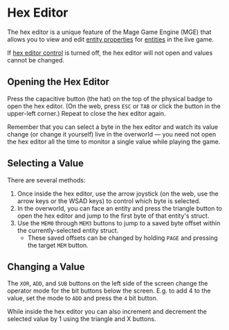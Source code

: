 # Hex Editor

The hex editor is a unique feature of the Mage Game Engine (MGE) that allows you to view and edit [entity properties](entities#entity-properties) for [entities](entities) in the live game.

If [hex editor control](state#engine-flags) is turned off, the hex editor will not open and values cannot be changed.

## Opening the Hex Editor

Press the capacitive button (the hat) on the top of the physical badge to open the hex editor. (On the web, press `ESC` or `TAB` or click the button in the upper-left corner.) Repeat to close the hex editor again.

Remember that you can select a byte in the hex editor and watch its value change (or change it yourself) live in the overworld — you need not open the hex editor all the time to monitor a single value while playing the game.

## Selecting a Value

There are several methods:

1. Once inside the hex editor, use the arrow joystick (on the web, use the arrow keys or the WSAD keys) to control which byte is selected.
2. In the overworld, you can face an entity and press the triangle button to open the hex editor and jump to the first byte of that entity's struct.
3. Use the `MEM0` through `MEM3` buttons to jump to a saved byte offset within the currently-selected entity struct.
	- These saved offsets can be changed by holding `PAGE` and pressing the target `MEM` button.

## Changing a Value

The `XOR`, `ADD`, and `SUB` buttons on the left side of the screen change the operator mode for the bit buttons below the screen. E.g. to add 4 to the value, set the mode to `ADD` and press the `4` bit button.

While inside the hex editor you can also increment and decrement the selected value by 1 using the triangle and X buttons.
